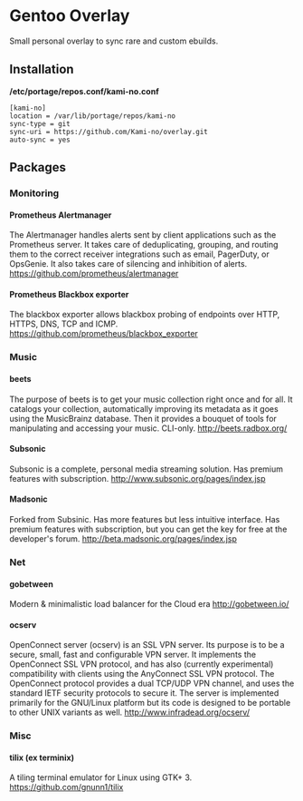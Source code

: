 # Gentoo Overlay
Small personal overlay to sync rare and custom ebuilds.

## Installation

**/etc/portage/repos.conf/kami-no.conf**

```
[kami-no]
location = /var/lib/portage/repos/kami-no
sync-type = git
sync-uri = https://github.com/Kami-no/overlay.git
auto-sync = yes
```

## Packages

### Monitoring
#### Prometheus Alertmanager
The Alertmanager handles alerts sent by client applications such as the Prometheus server. It takes care of deduplicating, grouping, and routing them to the correct receiver integrations such as email, PagerDuty, or OpsGenie. It also takes care of silencing and inhibition of alerts. https://github.com/prometheus/alertmanager
#### Prometheus Blackbox exporter
The blackbox exporter allows blackbox probing of endpoints over HTTP, HTTPS, DNS, TCP and ICMP. https://github.com/prometheus/blackbox_exporter

### Music
#### beets
The purpose of beets is to get your music collection right once and for all. It catalogs your collection, automatically improving its metadata as it goes using the MusicBrainz database. Then it provides a bouquet of tools for manipulating and accessing your music. CLI-only. http://beets.radbox.org/

#### Subsonic
Subsonic is a complete, personal media streaming solution. Has premium features with subscription. http://www.subsonic.org/pages/index.jsp
#### Madsonic
Forked from Subsinic. Has more features but less intuitive interface. Has premium features with subscription, but you can get the key for free at the developer's forum. http://beta.madsonic.org/pages/index.jsp

### Net
#### gobetween
Modern & minimalistic load balancer for the Cloud era http://gobetween.io/
#### ocserv
OpenConnect server (ocserv) is an SSL VPN server. Its purpose is to be a secure, small, fast and configurable VPN server. It implements the OpenConnect SSL VPN protocol, and has also (currently experimental) compatibility with clients using the AnyConnect SSL VPN protocol. The OpenConnect protocol provides a dual TCP/UDP VPN channel, and uses the standard IETF security protocols to secure it. The server is implemented primarily for the GNU/Linux platform but its code is designed to be portable to other UNIX variants as well. http://www.infradead.org/ocserv/

### Misc
#### tilix (ex terminix)
A tiling terminal emulator for Linux using GTK+ 3. https://github.com/gnunn1/tilix

